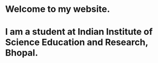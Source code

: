 # Welcome to my website.
# I am a student at Indian Institute of Science Education and Research, Bhopal. 
